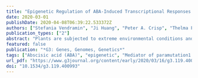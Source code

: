 ```yaml
---
title: "Epigenetic Regulation of ABA-Induced Transcriptional Responses in Maize"
date: 2020-03-01
publishDate: 2020-04-08T06:39:22.533372Z
authors: ["Stefania Vendramin", "Ji Huang", "Peter A. Crisp", "Thelma F. Madzima", "Karen M. McGinnis"]
publication_types: ["2"]
abstract: "Plants are subjected to extreme environmental conditions and must adapt rapidly. The phytohormone abscisic acid (ABA) accumulates during abiotic stress, signaling transcriptional changes that trigger physiological responses. Epigenetic modifications often facilitate transcription, particularly at genes exhibiting temporal, tissue-specific and environmentally-induced expression. In maize (Zea mays), MEDIATOR OF PARAMUTATION 1 (MOP1) is required for progression of an RNA-dependent epigenetic pathway that regulates transcriptional silencing of loci genomewide. MOP1 function has been previously correlated with genomic regions adjoining particular types of transposable elements and genic regions, suggesting that this regulatory pathway functions to maintain distinct transcriptional activities within genomic spaces, and that loss of MOP1 may modify the responsiveness of some loci to other regulatory pathways. As critical regulators of gene expression, MOP1 and ABA pathways each regulate specific genes. To determine whether loss of MOP1 impacts ABA-responsive gene expression in maize, mop1-1 and Mop1 homozygous seedlings were subjected to exogenous ABA and RNA-sequencing. A total of 3,242 differentially expressed genes (DEGs) were identified in four pairwise comparisons. Overall, ABA-induced changes in gene expression were enhanced in mop1-1 homozygous plants. The highest number of DEGs were identified in ABA-induced mop1-1 mutants, including many transcription factors; this suggests combinatorial regulatory scenarios including direct and indirect transcriptional responses to genetic disruption (mop1-1) and/or stimulus-induction of a hierarchical, cascading network of responsive genes. Additionally, a modest increase in CHH methylation at putative MOP1-RdDM loci in response to ABA was observed in some genotypes, suggesting that epigenetic variation might influence environmentally-induced transcriptional responses in maize."
featured: false
publication: "*G3: Genes, Genomes, Genetics*"
tags: ["Abscisic acid (ABA)", "epigenetic", "Mediator of paramutation1 (MOP1)", "siRNAs", "Zea mays"]
url_pdf: "https://www.g3journal.org/content/early/2020/03/16/g3.119.400993"
doi: "10.1534/g3.119.400993"
---
```



